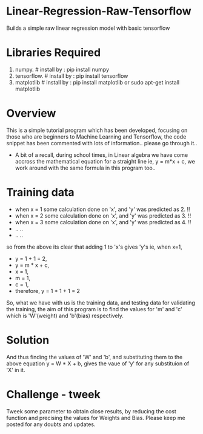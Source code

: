 # Linear-Regression-Raw-Tensorflow

Builds a simple raw linear regression model with basic tensorflow

# Libraries Required

1. numpy.      # install by : pip install numpy
2. tensorflow. # install by : pip install tensorflow
3. matplotlib  # install by : pip install matplotlib or sudo apt-get install matplotlib

# Overview

This is a simple tutorial program which has been developed, focusing on those who are beginners to Machine Learning and Tensorflow, the code snippet has been commented with lots of information.. please go through it..
- A bit of a recall, during school times, in Linear algebra we have come accross the mathematical equation for a straight line ie, y = m*x + c, we work around with the same formula in this program too..

# Training data

- when x = 1 some calculation done on 'x', and 'y' was predicted as 2. !!
- when x = 2 some calculation done on 'x', and 'y' was predicted as 3. !!
- when x = 3 some calculation done on 'x', and 'y' was predicted as 4. !!
- .. ..
- .. ..

so from the above its clear that adding 1 to 'x's gives 'y's ie,
when x=1,
-  y = 1 + 1 = 2,
-  y = m * x + c,
-  x = 1,
-  m = 1,
-  c = 1,
-  therefore, y = 1 * 1 + 1 = 2

So, what we have with us is the training data, and testing data for validating the training, the aim of this program is to find the values for 'm' and 'c' which is 'W'(weight) and 'b'(bias) respectively.

# Solution

And thus finding the values of 'W' and 'b', and substituting them to the above equation y = W * X + b, gives the vaue of 'y' for any substituion of 'X' in it.

# Challenge - tweek

Tweek some parameter to obtain close results, by reducing the cost function and precising the values for Weights and Bias.
Please keep me posted for any doubts and updates.
